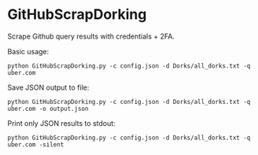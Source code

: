 # GitHubScrapDorking

Scrape Github query results with credentials + 2FA.


Basic usage:

`python GitHubScrapDorking.py -c config.json -d Dorks/all_dorks.txt -q uber.com`

Save JSON output to file:

`python GitHubScrapDorking.py -c config.json -d Dorks/all_dorks.txt -q uber.com -o output.json`

Print only JSON results to stdout:

`python GitHubScrapDorking.py -c config.json -d Dorks/all_dorks.txt -q uber.com -silent`
